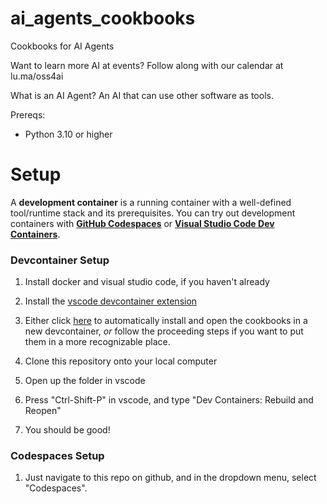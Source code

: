 # ai_agents_cookbooks
Cookbooks for AI Agents

Want to learn more AI at events? Follow along with our calendar at lu.ma/oss4ai

What is an AI Agent? An AI that can use other software as tools.

Prereqs:
- Python 3.10 or higher



# Setup

A **development container** is a running container with a well-defined tool/runtime stack and its prerequisites. You can try out development containers with **[GitHub Codespaces](https://github.com/features/codespaces)** or **[Visual Studio Code Dev Containers](https://aka.ms/vscode-remote/containers)**.

### Devcontainer Setup

1. Install docker and visual studio code, if you haven't already
2. Install the [vscode devcontainer extension](https://marketplace.visualstudio.com/items?itemName=ms-vscode-remote.remote-containers)
3. Either click [here](https://vscode.dev/redirect?url=vscode://ms-vscode-remote.remote-containers/cloneInVolume?url=https://github.com/UserNobody14/ai_agents_cookbooks) to automatically install and open the cookbooks in a new devcontainer, *or* follow the proceeding steps if you want to put them in a more recognizable place.

5. Clone this repository onto your local computer
6. Open up the folder in vscode
7. Press "Ctrl-Shift-P" in vscode, and type "Dev Containers: Rebuild and Reopen"
8. You should be good!

### Codespaces Setup

1. Just navigate to this repo on github, and in the dropdown menu, select "Codespaces".